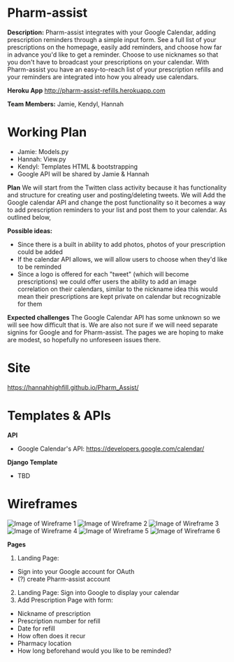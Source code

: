 # Pharm-assist #
**Description:** Pharm-assist integrates with your Google Calendar, adding prescription reminders through a simple input form. See a full list of your prescriptions on the homepage, easily add reminders, and choose how far in advance you'd like to get a reminder. Choose to use nicknames so that you don't have to broadcast your prescriptions on your calendar. With Pharm-assist you have an easy-to-reach list of your prescription refills and your reminders are integrated into how you already use calendars.

**Heroku App**
http://pharm-assist-refills.herokuapp.com

**Team Members:** Jamie, Kendyl, Hannah

# Working Plan #
* Jamie: Models.py
* Hannah: View.py 
* Kendyl: Templates HTML & bootstrapping
* Google API will be shared by Jamie & Hannah

**Plan**
We will start from the Twitten class activity because it has functionality and structure for creating user and posting/deleting tweets. We will Add the Google calendar API and change the post functionality so it becomes a way to add prescription reminders to your list and post them to your calendar. As outlined below,

**Possible ideas:**
* Since there is a built in ability to add photos, photos of your prescription could be added
* If the calendar API allows, we will allow users to choose when they'd like to be reminded
* Since a logo is offered for each "tweet" (which will become prescriptions) we could offer users the ability to add an image correlation on their calendars, similar to the nickname idea this would mean their prescriptions are kept private on calendar but recognizable for them

**Expected challenges**
The Google Calendar API has some unknown so we will see how difficult that is. We are also not sure if we will need separate signins for Google and for Pharm-assist. The pages we are hoping to make are modest, so hopefully no unforeseen issues there.

# Site #
https://hannahhighfill.github.io/Pharm_Assist/

# Templates & APIs #
**API**
* Google Calendar's API: https://developers.google.com/calendar/

**Django Template**
* TBD

# Wireframes #
![Image of Wireframe 1](https://github.com/HannahHighfill/Pharm_Assist/blob/master/Wireframe_images/IMG_2697.jpg)
![Image of Wireframe 2](https://github.com/HannahHighfill/Pharm_Assist/blob/master/IMG_2698.jpg)
![Image of Wireframe 3](https://github.com/HannahHighfill/Pharm_Assist/blob/master/IMG_2699.jpg)
![Image of Wireframe 4](https://github.com/HannahHighfill/Pharm_Assist/blob/master/IMG-3390.JPG)
![Image of Wireframe 5](https://github.com/HannahHighfill/Pharm_Assist/blob/master/IMG-3391.JPG)
![Image of Wireframe 6](https://github.com/HannahHighfill/Pharm_Assist/blob/master/IMG-3392.JPG)


**Pages**
1. Landing Page: 
  * Sign into your Google account for OAuth
  * (?) create Pharm-assist account
2. Landing Page: Sign into Google to display your calendar
3. Add Prescription Page with form:
  * Nickname of prescription
  * Prescription number for refill
  * Date for refill
  * How often does it recur
  * Pharmacy location
  * How long beforehand would you like to be reminded? 

